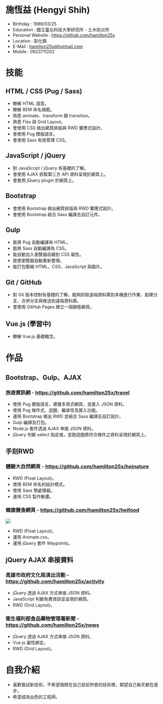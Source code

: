 # 施恆益 (Hengyi Shih)
* Birthday : 1989/03/25
* Education : 國立臺北科技大學研究所 - 土木防災所
* Personal Website : https://github.com/hamilton25x
* Location : 彰化縣
* E-Mail : hamilton25x@hotmail.com
* Mobile : 0923711202

# 技能
## HTML / CSS (Pug / Sass)
* 瞭解 HTML 語意。
* 瞭解 BEM 命名規範。
* 熟悉 animate、transform 跟 transition。
* 熟悉 Flex 與 Grid Layout。
* 會使用 CSS 做出網頁排版與 RWD 響應式設計。
* 會使用 Pug 模版語言。
* 會使用 Sass 有效管理 CSS。
## JavaScript / jQuery
* 對 JavaScript / jQuery 有基礎的了解。
* 會使用 AJAX 抓取第三方 API 資料呈現於網頁上。
* 會套用 jQuery plugin 於網頁上。
## Bootstrap 
* 會使用 Bootstrap 做出網頁排版與 RWD 響應式設計。
* 會使用 Bootstrap 結合 Sass 編譯去自訂元件。
## Gulp
* 能將 Pug 自動編譯為 HTML。
* 能將 Sass 自動編譯為 CSS。
* 能自動加入瀏覽器前綴到 CSS 屬性。
* 能使瀏覽器自動重新整理。
* 能打包壓縮 HTML、CSS、JavaScript 與圖片。

## Git / GitHub
* 對 Git 版本控制有基礎的了解，能夠抓取遠端資料庫到本機進行作業、創建分支、合併分支與推送到遠端資料庫。
* 會使用 GitHub Pages 建立一個靜態網頁。
## Vue.js (學習中)
* 瞭解 Vue.js 基礎概念。

# 作品
## Bootstrap、Gulp、AJAX
### 旅遊資訊網 - https://github.com/hamilton25x/travel
* 使用 Pug 模版語言，建置多頁式網頁，並匯入 JSON 資料。
* 使用 Pug 條件式、迴圈、繼承性及匯入功能。
* 運用 Bootstrap 做出 RWD 並結合 Sass 編譯去自訂設計。
* Gulp 編譯及打包。
* Node.js 套件透過 AJAX 串接 JSON 資料。
* jQuery 判斷 select 指定值，並跑迴圈將符合條件之資料呈現於網頁上。
## 手刻RWD
### 體驗大自然網頁 - https://github.com/hamilton25x/heinature
* RWD (Float Layout)。
* 使用 BEM 命名的設計模式。
* 使用 Sass 預處理器。
* 運用 CSS 製作動畫。
### 健康膳食網頁 - https://github.com/hamilton25x/heifood
![](https://i.imgur.com/OBlxuzM.jpg)
* RWD (Float Layout)。
* 運用 Animate.css。
* 運用 jQuery 套件 Waypoints。
## jQuery AJAX 串接資料
### 高雄市政府文化局演出活動 - https://github.com/hamilton25x/activity
* jQuery 透過 AJAX 方式串接 JSON 資料。
* JavaScript 判斷免費資訊並呈現於網頁。
* RWD (Grid Layout)。
### 衛生福利部食品藥物管理署新聞 - https://github.com/hamilton25x/news
* jQuery 透過 AJAX 方式串接 JSON 資料。
* Vue.js 屬性綁定。
* RWD (Grid Layout)。
# 自我介紹
* 喜歡嘗試新技術，不希望侷限在自己目前所會的技術裡，期望自己每天都在進步。
* 希望成為出色的工程師。
